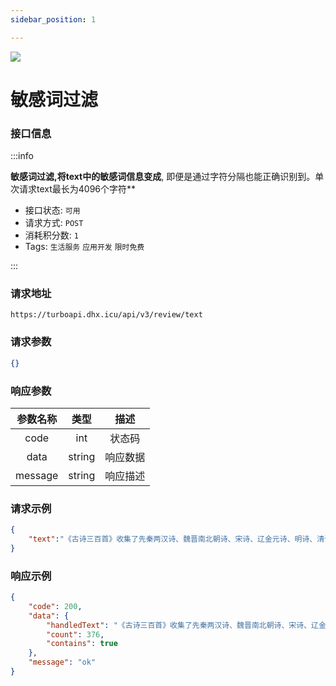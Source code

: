 ```yaml
---
sidebar_position: 1

---
```


![](http://dhx-blog.oss-cn-beijing.aliyuncs.com/dhx/reviewtext.png)
#  敏感词过滤

### 接口信息

:::info

**敏感词过滤,将text中的敏感词信息变成**, 即便是通过字符分隔也能正确识别到。单次请求text最长为4096个字符**

- 接口状态:  `可用`
- 请求方式: `POST`
- 消耗积分数: `1`
- Tags: `生活服务` `应用开发` `限时免费` 

:::
### 请求地址

```
https://turboapi.dhx.icu/api/v3/review/text
```

### 请求参数

```json
{}
```

### 响应参数

|  参数名称   |  类型  |  描述  |
| :---------: | :----: |:----:|
|    code     |  int   | 状态码  |
|    data     | string | 响应数据 |
|   message   | string | 响应描述 |

### 请求示例

```json
{
    "text":"《古诗三百首》收集了先秦两汉诗、魏晋南北朝诗、宋诗、辽金元诗、明诗、清诗/近代诗等300首经典古诗词，其中既包括《诗经》和《楚辞》里的著名篇章，又包括历代天才诗人的杰出作品。在这些诗人中，三国的曹植被誉为“才高八斗”，他的诗不仅文辞优美，而且骨气奇高；东晋的陶渊明被称为“古今隐逸诗人之宗”，他的田园诗冲淡平和又韵味隽永；南齐的谢脁让唐代大诗人李白一生佩服不已，他的诗即使混在唐诗里也显得出类拔萃；北宋的苏轼和黄庭坚等人开创的宋代诗风，努力在唐诗的基础上推陈出新，对明清两代影响极大；南宋的陆游一生创作了近万首诗，他的诗中饱含着渴望恢复中原和为国牺牲的爱国激情。此外，对人生的感悟，对家乡、故国的思念，对四季美景的歌咏，对民生疾苦的呼吁它们或慷慨激昂，或生动活泼，或明白晓畅，或含蓄深沉，但都节奏铿锵，朗朗上口，处处闪烁着中华经典古诗的智慧之光。小_姐"
}
```

### 响应示例

```json
{
    "code": 200,
    "data": {
        "handledText": "《古诗三百首》收集了先秦两汉诗、魏晋南北朝诗、宋诗、辽金元诗、明诗、清诗/近代诗等300首经典古诗词，其中既包括《诗经》和《楚辞》里的著名篇章，又包括历代天才诗人的杰出作品。在这些诗人中，三国的曹植被誉为“才高八斗”，他的诗不仅文辞优美，而且骨气奇高；东晋的陶渊明被称为“古今隐逸诗人之宗”，他的田园诗冲淡平和又韵味隽永；南齐的谢脁让唐代大诗人李白一生佩服不已，他的诗即使混在唐诗里也显得出类拔萃；北宋的苏轼和黄庭坚等人开创的宋代诗风，努力在唐诗的基础上推陈出新，对明清两代影响极大；南宋的陆游一生创作了近万首诗，他的诗中饱含着渴望恢复中原和为国牺牲的爱国激情。此外，对人生的感悟，对家乡、故国的思念，对四季美景的歌咏，对民生疾苦的呼吁它们或慷慨激昂，或生动活泼，或明白晓畅，或含蓄深沉，但都节奏铿锵，朗朗上口，处处闪烁着中华经典古诗的智慧之光。***",
        "count": 376,
        "contains": true
    },
    "message": "ok"
}
```
